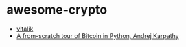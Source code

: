 # awesome-crypto
- [vitalik](https://vitalik.eth.limo/general/2023/07/24/biometric.html)
- [A from-scratch tour of Bitcoin in Python, Andrej Karpathy](https://karpathy.github.io/2021/06/21/blockchain/)
